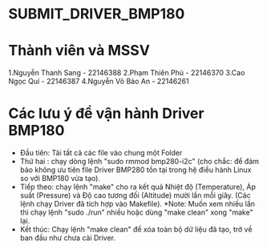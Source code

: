 # SUBMIT_DRIVER_BMP180

# Thành viên và MSSV
1.Nguyễn Thanh Sang - 22146388
2.Phạm Thiên Phú    - 22146370
3.Cao Ngọc Quí      - 22146387
4.Nguyễn Võ Bảo An  - 22146261

# Các lưu ý để vận hành Driver BMP180
- Đầu tiên: Tải tất cả các file vào chung một Folder
- Thứ hai : chạy dòng lệnh "sudo rmmod bmp280-i2c" (cho chắc: để đảm bảo không ưu tiên file Driver BMP280 tồn tại trong hệ điều hành Linux so với BMP180 vừa tạo).
- Tiếp theo: chạy lệnh "make" cho ra kết quả Nhiệt độ (Temperature), Áp suất (Pressure) và Độ cao tương đối (Altitude) mười lần mỗi giây. (Các lệnh chạy Driver đã tích hợp vào Makefile).
  *Note: Muốn xem nhiều lần thì chạy lệnh "sudo ./run" nhiều hoặc dùng "make clean" xong "make" lại.
- Kết thúc: Chạy lệnh "make clean"  để xóa toàn bộ dữ liệu đã tạo, trở về ban đầu như chưa cài Driver.
